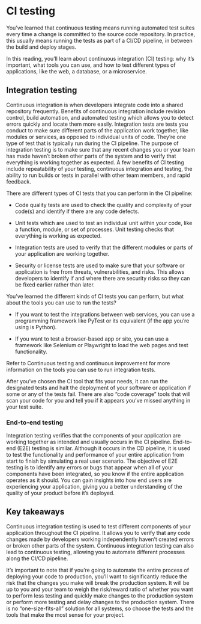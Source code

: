 CI testing
==========

You’ve learned that continuous testing means running automated test suites every time a change is committed to the source code repository. In practice, this usually means running the tests as part of a CI/CD pipeline, in between the build and deploy stages.

In this reading, you’ll learn about continuous integration (CI) testing: why it’s important, what tools you can use, and how to test different types of applications, like the web, a database, or a microservice.

Integration testing
-------------------

Continuous integration is when developers integrate code into a shared repository frequently. Benefits of continuous integration include revision control, build automation, and automated testing which allows you to detect errors quickly and locate them more easily. Integration tests are tests you conduct to make sure different parts of the application work together, like modules or services, as opposed to individual units of code. They’re one type of test that is typically run during the CI pipeline. The purpose of integration testing is to make sure that any recent changes you or your team has made haven’t broken other parts of the system and to verify that everything is working together as expected. A few benefits of CI testing include repeatability of your testing, continuous integration and testing, the ability to run builds or tests in parallel with other team members, and rapid feedback.

There are different types of CI tests that you can perform in the CI pipeline:

* Code quality tests are used to check the quality and complexity of your code(s) and identify if there are any code defects.

* Unit tests which are used to test an individual unit within your code, like a function, module, or set of processes. Unit testing checks that everything is working as expected.

* Integration tests are used to verify that the different modules or parts of your application are working together.

* Security or license tests are used to make sure that your software or application is free from threats, vulnerabilities, and risks. This allows developers to identify if and where there are security risks so they can be fixed earlier rather than later.

You’ve learned the different kinds of CI tests you can perform, but what about the tools you can use to run the tests?

* If you want to test the integrations between web services, you can use a programming framework like PyTest or its equivalent (if the app you’re using is Python).

* If you want to test a browser-based app or site, you can use a framework like Selenium or Playwright to load the web pages and test functionality.

Refer to Continuous testing and continuous improvement for more information on the tools you can use to run integration tests.

After you’ve chosen the CI tool that fits your needs, it can run the designated tests and halt the deployment of your software or application if some or any of the tests fail. There are also “code coverage” tools that will scan your code for you and tell you if it appears you’ve missed anything in your test suite.

### End-to-end testing

Integration testing verifies that the components of your application are working together as intended and usually occurs in the CI pipeline. End-to-end (E2E) testing is similar. Although it occurs in the CD pipeline, it is used to test the functionality and performance of your entire application from start to finish by simulating a real user scenario. The objective of E2E testing is to identify any errors or bugs that appear when all of your components have been integrated, so you know if the entire application operates as it should. You can gain insights into how end users are experiencing your application, giving you a better understanding of the quality of your product before it’s deployed.

Key takeaways
-------------

Continuous integration testing is used to test different components of your application throughout the CI pipeline. It allows you to verify that any code changes made by developers working independently haven’t created errors or broken other parts of the system. Continuous integration testing can also lead to continuous testing, allowing you to automate different processes along the CI/CD pipeline.

It’s important to note that if you’re going to automate the entire process of deploying your code to production, you’ll want to significantly reduce the risk that the changes you make will break the production system. It will be up to you and your team to weigh the risk/reward ratio of whether you want to perform less testing and quickly make changes to the production system or perform more testing and delay changes to the production system. There is no “one-size-fits-all” solution for all systems, so choose the tests and the tools that make the most sense for your project.
